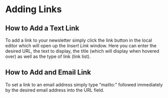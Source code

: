 # Adding Links

## How to Add a Text Link

To add a link to your newsletter simply click the link button in the local editor which will open up the _Insert Link_ window. 
Here you can enter the desired URL, the text to display, the title (which will display when hovered over) 
as well as the type of link (link list).

## How to Add and Email Link

To set a link to an email address simply type “mailto:” followed immediately by the desired email address into the URL field. 
